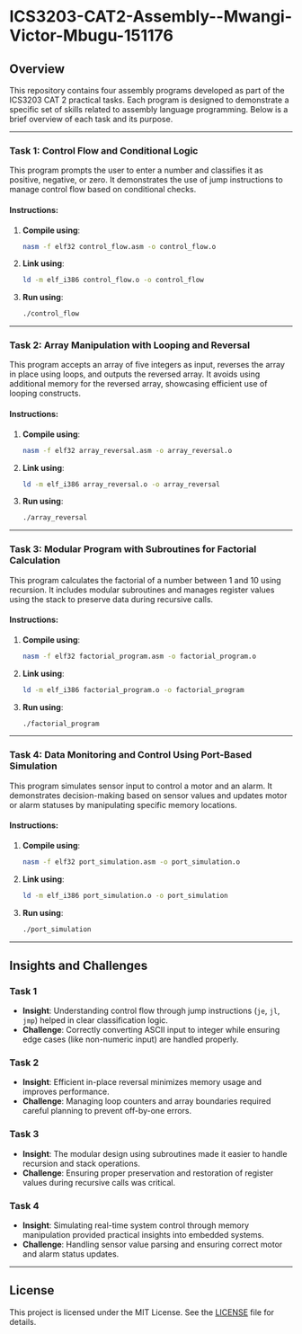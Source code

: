 # ICS3203-CAT2-Assembly--Mwangi-Victor-Mbugu-151176

## Overview

This repository contains four assembly programs developed as part of the ICS3203 CAT 2 practical tasks. Each program is designed to demonstrate a specific set of skills related to assembly language programming. Below is a brief overview of each task and its purpose.

---

### Task 1: Control Flow and Conditional Logic

This program prompts the user to enter a number and classifies it as positive, negative, or zero. It demonstrates the use of jump instructions to manage control flow based on conditional checks.

#### Instructions:

1. **Compile using**:  
   ```bash
   nasm -f elf32 control_flow.asm -o control_flow.o
   ```

2. **Link using**:  
   ```bash
   ld -m elf_i386 control_flow.o -o control_flow
   ```

3. **Run using**:  
   ```bash
   ./control_flow
   ```

---

### Task 2: Array Manipulation with Looping and Reversal

This program accepts an array of five integers as input, reverses the array in place using loops, and outputs the reversed array. It avoids using additional memory for the reversed array, showcasing efficient use of looping constructs.

#### Instructions:

1. **Compile using**:  
   ```bash
   nasm -f elf32 array_reversal.asm -o array_reversal.o
   ```

2. **Link using**:  
   ```bash
   ld -m elf_i386 array_reversal.o -o array_reversal
   ```

3. **Run using**:  
   ```bash
   ./array_reversal
   ```

---

### Task 3: Modular Program with Subroutines for Factorial Calculation

This program calculates the factorial of a number between 1 and 10 using recursion. It includes modular subroutines and manages register values using the stack to preserve data during recursive calls.

#### Instructions:

1. **Compile using**:  
   ```bash
   nasm -f elf32 factorial_program.asm -o factorial_program.o
   ```

2. **Link using**:  
   ```bash
   ld -m elf_i386 factorial_program.o -o factorial_program
   ```

3. **Run using**:  
   ```bash
   ./factorial_program
   ```

---

### Task 4: Data Monitoring and Control Using Port-Based Simulation

This program simulates sensor input to control a motor and an alarm. It demonstrates decision-making based on sensor values and updates motor or alarm statuses by manipulating specific memory locations.

#### Instructions:

1. **Compile using**:  
   ```bash
   nasm -f elf32 port_simulation.asm -o port_simulation.o
   ```

2. **Link using**:  
   ```bash
   ld -m elf_i386 port_simulation.o -o port_simulation
   ```

3. **Run using**:  
   ```bash
   ./port_simulation
   ```

---

## Insights and Challenges

### Task 1

- **Insight**: Understanding control flow through jump instructions (`je`, `jl`, `jmp`) helped in clear classification logic.
- **Challenge**: Correctly converting ASCII input to integer while ensuring edge cases (like non-numeric input) are handled properly.

### Task 2

- **Insight**: Efficient in-place reversal minimizes memory usage and improves performance.
- **Challenge**: Managing loop counters and array boundaries required careful planning to prevent off-by-one errors.

### Task 3

- **Insight**: The modular design using subroutines made it easier to handle recursion and stack operations.
- **Challenge**: Ensuring proper preservation and restoration of register values during recursive calls was critical.

### Task 4

- **Insight**: Simulating real-time system control through memory manipulation provided practical insights into embedded systems.
- **Challenge**: Handling sensor value parsing and ensuring correct motor and alarm status updates.

---

## License

This project is licensed under the MIT License. See the [LICENSE](LICENSE) file for details.
